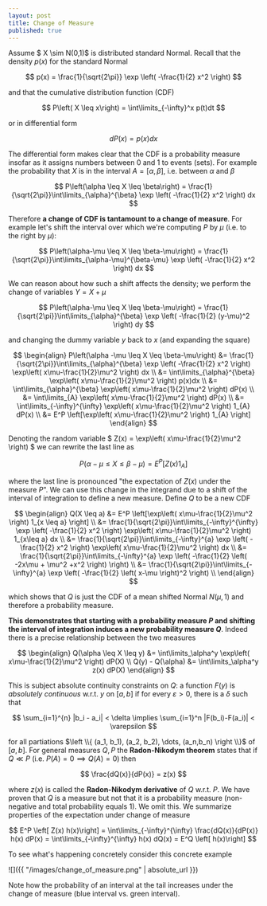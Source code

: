 ```yaml
---
layout: post
title: Change of Measure
published: true
---
```


Assume $ X \sim N(0,1)$ is distributed standard Normal. 
Recall that the density $p(x)$ for the standard Normal

$$
	p(x) = \frac{1}{\sqrt{2\pi}} \exp \left( -\frac{1}{2} x^2 \right)
$$

and that the cumulative distribution function (CDF) 

$$
	P\left( X \leq x\right) = \int\limits_{-\infty}^x p(t)dt
$$

or in differential form

$$
	dP(x) = p(x) dx
$$

The differential form makes clear that the CDF is a probability measure insofar as it assigns numbers between 0 and 1 to events (sets).
For example the probability that $X$ is in the interval $A=[\alpha, \beta]$, i.e. between $\alpha$ and $\beta$

$$
	P\left(\alpha \leq X \leq \beta\right) = \frac{1}{\sqrt{2\pi}}\int\limits_{\alpha}^{\beta}  \exp \left( -\frac{1}{2} x^2 \right) dx
$$

Therefore **a change of CDF is tantamount to a change of measure**.
For example let's shift the interval over which we're computing $P$ by $\mu$ (i.e. to the right by $\mu$):

$$
	P\left(\alpha-\mu \leq X \leq \beta-\mu\right) = \frac{1}{\sqrt{2\pi}}\int\limits_{\alpha-\mu}^{\beta-\mu}  \exp \left( -\frac{1}{2} x^2 \right) dx
$$

We can reason about how such a shift affects the density; we perform the change of variables $Y = X + \mu$

$$
	P\left(\alpha-\mu \leq X \leq \beta-\mu\right)  = \frac{1}{\sqrt{2\pi}}\int\limits_{\alpha}^{\beta}  \exp \left( -\frac{1}{2} (y-\mu)^2 \right) dy
$$

and changing the dummy variable $y$ back to $x$ (and expanding the square)

$$
\begin{align}
	P\left(\alpha -\mu \leq X \leq \beta-\mu\right) &= \frac{1}{\sqrt{2\pi}}\int\limits_{\alpha}^{\beta}  \exp \left( -\frac{1}{2} x^2 \right) \exp\left( x\mu-\frac{1}{2}\mu^2 \right)  dx \\ 
	&= \int\limits_{\alpha}^{\beta} \exp\left( x\mu-\frac{1}{2}\mu^2 \right)  p(x)dx \\ 
	&= \int\limits_{\alpha}^{\beta} \exp\left( x\mu-\frac{1}{2}\mu^2 \right)  dP(x)  \\
	&= \int\limits_{A} \exp\left( x\mu-\frac{1}{2}\mu^2 \right)  dP(x)  \\
	&= \int\limits_{-\infty}^{\infty} \exp\left( x\mu-\frac{1}{2}\mu^2 \right) 1_{A} dP(x)  \\
	&= E^P \left[\exp\left( x\mu-\frac{1}{2}\mu^2 \right) 1_{A} \right]
\end{align}
$$

Denoting the random variable $ Z(x) = \exp\left( x\mu-\frac{1}{2}\mu^2 \right) $ we can rewrite the last line as 

$$
	P\left(\alpha -\mu \leq X \leq \beta-\mu\right) = E^P \left[Z(x) 1_{A} \right]
$$

where the last line is pronounced "the expectation of $Z(x)$ under the measure $P$".
We can use this change in the integrand due to a shift of the interval of integration to define a new measure. 
Define $Q$ to be a new CDF

$$
\begin{align}
	Q(X \leq a) &= E^P \left[\exp\left( x\mu-\frac{1}{2}\mu^2 \right) 1_{x \leq a} \right] \\
		&= \frac{1}{\sqrt{2\pi}}\int\limits_{-\infty}^{\infty}  \exp \left( -\frac{1}{2} x^2 \right) \exp\left( x\mu-\frac{1}{2}\mu^2 \right) 1_{x\leq a} dx \\ 
		&= \frac{1}{\sqrt{2\pi}}\int\limits_{-\infty}^{a}  \exp \left( -\frac{1}{2} x^2 \right) \exp\left( x\mu-\frac{1}{2}\mu^2 \right) dx \\ 
		&= \frac{1}{\sqrt{2\pi}}\int\limits_{-\infty}^{a}  \exp \left( -\frac{1}{2} \left( -2x\mu + \mu^2 +x^2 \right) \right)  \\ 
		&= \frac{1}{\sqrt{2\pi}}\int\limits_{-\infty}^{a}  \exp \left( -\frac{1}{2} \left( x-\mu \right)^2 \right)  \\ 
\end{align}
$$

which shows that $Q$ is just the CDF of a mean shifted Normal $N(\mu, 1)$ and therefore a probability measure.

**This demonstrates that starting with a probability measure $P$ and shifting the interval of integration induces a new probability measure $Q$**.
Indeed there is a precise relationship between the two measures

$$
\begin{align}
	Q(\alpha \leq X \leq y) &= \int\limits_\alpha^y  \exp\left( x\mu-\frac{1}{2}\mu^2 \right) dP(X) \\
	Q(y) - Q(\alpha) &= \int\limits_\alpha^y  z(x) dP(X)
\end{align}
$$

This is subject absolute continuity constraints on $Q$: a function $F(y)$ is *absolutely continuous* w.r.t. $y$ on $[a,b]$ if for every $\varepsilon > 0$, there is a $\delta$ such that

$$
	\sum_{i=1}^{n} |b_i - a_i| < \delta \implies \sum_{i=1}^n |F(b_i)-F(a_i)| < \varepsilon
$$

for all partiations $\left \\{ (a_1, b_1), (a_2, b_2), \dots, (a_n,b_n) \right \\}$ of $[a,b]$. 
For general measures $Q,P$ the **Radon-Nikodym theorem** states that if $Q \ll P$ (i.e. $P(A) = 0 \implies Q(A) = 0$) then 

$$
	\frac{dQ(x)}{dP(x)} = z(x)
$$

where $z(x)$ is called the **Radon-Nikodym derivative** of $Q$ w.r.t. $P$.
We have proven that $Q$ is a measure but not that it is a probability measure (non-negative and total probability equals 1). 
We omit this.
We summarize properties of the expectation under change of measure

$$
	E^P \left[ Z(x) h(x)\right] = \int\limits_{-\infty}^{\infty} \frac{dQ(x)}{dP(x)} h(x) dP(x) = \int\limits_{-\infty}^{\infty} h(x) dQ(x) = E^Q \left[ h(x)\right]
$$

To see what's happening concretely consider this concrete example

![]({{ "/images/change_of_measure.png" | absolute_url }})

Note how the probability of an interval at the tail increases under the change of measure (blue interval vs. green interval).

